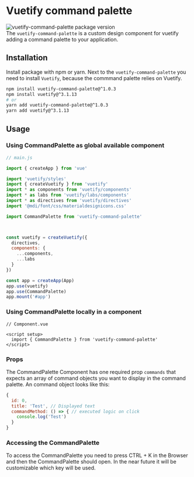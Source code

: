 # Vuetify command palette
![vuetify-command-palette package version](https://img.shields.io/npm/v/vuetify-command-palette.svg?colorB=green) \
The `vuetify-command-palette` is a custom design component for vuetify adding a command palette to your application.

## Installation

Install package with npm or yarn. Next to the `vuetify-command-palette` you need to install `Vuetify`, because the commmand palette relies on Vuetify.

```bash
npm install vuetify-command-palette@^1.0.3
npm install vuetify@^3.1.13
# or
yarn add vuetify-command-palette@^1.0.3
yarn add vuetify@^3.1.13
```

## Usage

### Using CommandPalette as global available component
```js
// main.js

import { createApp } from 'vue'

import 'vuetify/styles'
import { createVuetify } from 'vuetify'
import * as components from 'vuetify/components'
import * as labs from 'vuetify/labs/components'
import * as directives from 'vuetify/directives'
import '@mdi/font/css/materialdesignicons.css'

import CommandPalette from 'vuetify-command-palette'



const vuetify = createVuetify({
  directives,
  components: {
    ...components,
    ...labs
  }
})

const app = createApp(App)
app.use(vuetify)
app.use(CommandPalette)
app.mount('#app')
```

### Using CommandPalette locally in a component
```vue
// Component.vue

<script setup>
  import { CommandPalette } from 'vuetify-command-palette'
</script>
```

### Props
The CommandPalette Component has one required prop `commands` that expects an array of command objects you want to display in the command palette.
An command object looks like this:
```js
{
  id: 0,
  title: 'Test', // Displayed text
  commandMethod: () => { // executed logic on click
    console.log('Test')
  }
}
```

### Accessing the CommandPalette
To access the CommandPalette you need to press CTRL + K in the Browser and then the CommandPalette should open. In the near future it will be customizable which key will be used.
